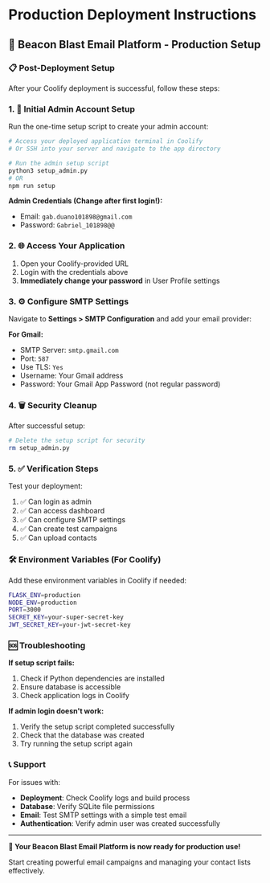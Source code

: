 # Production Deployment Instructions

## 🚀 Beacon Blast Email Platform - Production Setup

### 📋 Post-Deployment Setup

After your Coolify deployment is successful, follow these steps:

### 1. 🔐 Initial Admin Account Setup

Run the one-time setup script to create your admin account:

```bash
# Access your deployed application terminal in Coolify
# Or SSH into your server and navigate to the app directory

# Run the admin setup script
python3 setup_admin.py
# OR
npm run setup
```

**Admin Credentials (Change after first login!):**
- Email: `gab.duano101898@gmail.com`
- Password: `Gabriel_101898@@`

### 2. 🌐 Access Your Application

1. Open your Coolify-provided URL
2. Login with the credentials above
3. **Immediately change your password** in User Profile settings

### 3. ⚙️ Configure SMTP Settings

Navigate to **Settings > SMTP Configuration** and add your email provider:

**For Gmail:**
- SMTP Server: `smtp.gmail.com`
- Port: `587`
- Use TLS: `Yes`
- Username: Your Gmail address
- Password: Your Gmail App Password (not regular password)

### 4. 🗑️ Security Cleanup

After successful setup:

```bash
# Delete the setup script for security
rm setup_admin.py
```

### 5. ✅ Verification Steps

Test your deployment:
1. ✅ Can login as admin
2. ✅ Can access dashboard
3. ✅ Can configure SMTP settings
4. ✅ Can create test campaigns
5. ✅ Can upload contacts

### 🛠️ Environment Variables (For Coolify)

Add these environment variables in Coolify if needed:

```bash
FLASK_ENV=production
NODE_ENV=production
PORT=3000
SECRET_KEY=your-super-secret-key
JWT_SECRET_KEY=your-jwt-secret-key
```

### 🆘 Troubleshooting

**If setup script fails:**
1. Check if Python dependencies are installed
2. Ensure database is accessible
3. Check application logs in Coolify

**If admin login doesn't work:**
1. Verify the setup script completed successfully
2. Check that the database was created
3. Try running the setup script again

### 📞 Support

For issues with:
- **Deployment**: Check Coolify logs and build process
- **Database**: Verify SQLite file permissions
- **Email**: Test SMTP settings with a simple test email
- **Authentication**: Verify admin user was created successfully

---

**🎉 Your Beacon Blast Email Platform is now ready for production use!**

Start creating powerful email campaigns and managing your contact lists effectively.